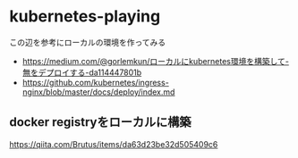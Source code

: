 # kubernetes-playing
この辺を参考にローカルの環境を作ってみる

- https://medium.com/@gorlemkun/ローカルにkubernetes環境を構築して-無をデプロイする-da114447801b
- https://github.com/kubernetes/ingress-nginx/blob/master/docs/deploy/index.md

## docker registryをローカルに構築
https://qiita.com/Brutus/items/da63d23be32d505409c6